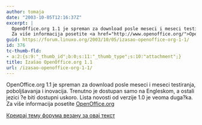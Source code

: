 ```yaml
---
author: tomaja
date: "2003-10-05T12:16:37Z"
excerpt: |
  OpenOffice.org 1.1 je spreman za download posle meseci i meseci testiranja, poboljšavanja i inovacija. Trenutno je dostupan samo na Engleskom, a ostali jezici ?e biti dostupni uskoro. Lista novosti od verzije 1.0 je veoma duga?ka.
  Za više informacija posetite <a href="http://www.openoffice.org/">OpenOffice.org</a>
guid: https://forum.linuxo.org/2003/10/05/izasao-openoffice-org-1-1/
id: 376
tc-thumb-fld:
- a:2:{s:9:"_thumb_id";b:0;s:11:"_thumb_type";s:10:"attachment";}
title: Izašao OpenOffice.org 1.1
url: /izasao-openoffice-org-1-1/
---
```

OpenOffice.org 1.1 je spreman za download posle meseci i meseci testiranja, poboljšavanja i inovacija. Trenutno je dostupan samo na Engleskom, a ostali jezici ?e biti dostupni uskoro. Lista novosti od verzije 1.0 je veoma duga?ka.  
Za više informacija posetite [OpenOffice.org](http://www.openoffice.org/)<!--break-->

[Креирај тему форума везану за овај текст](https://linuxo.org/nova-tema-na-forumu/?se_pid=376)